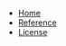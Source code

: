 * [Home](index.md)
* [Reference](./reference/nats_contrib/connect_opts/index.md)
* [License](./LICENSE.md)
